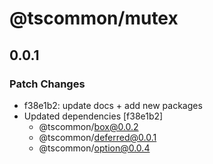 # @tscommon/mutex

## 0.0.1

### Patch Changes

- f38e1b2: update docs + add new packages
- Updated dependencies [f38e1b2]
  - @tscommon/box@0.0.2
  - @tscommon/deferred@0.0.1
  - @tscommon/option@0.0.4
